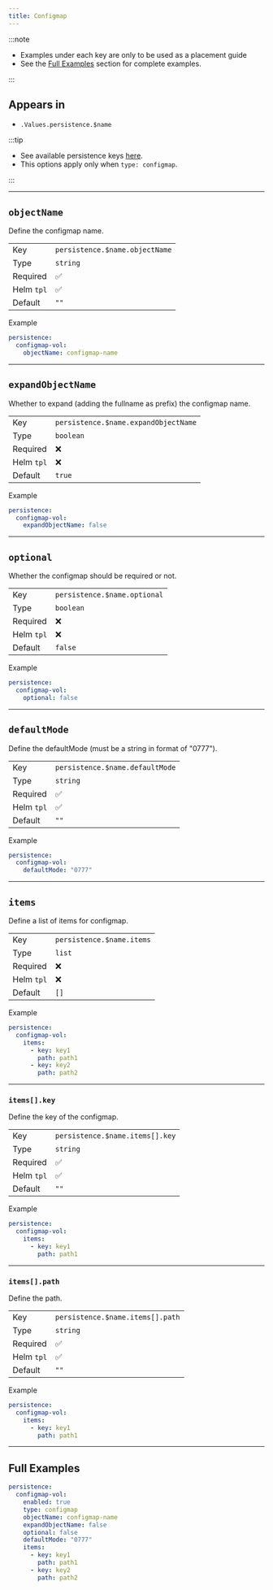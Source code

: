 ```yaml
---
title: Configmap
---
```


:::note

- Examples under each key are only to be used as a placement guide
- See the [Full Examples](#full-examples) section for complete examples.

:::

## Appears in

- `.Values.persistence.$name`

:::tip

- See available persistence keys [here](./index.md).
- This options apply only when `type: configmap`.

:::

---

## `objectName`

Define the configmap name.

|            |                                |
| ---------- | ------------------------------ |
| Key        | `persistence.$name.objectName` |
| Type       | `string`                       |
| Required   | ✅                             |
| Helm `tpl` | ✅                             |
| Default    | `""`                           |

Example

```yaml
persistence:
  configmap-vol:
    objectName: configmap-name
```

---

## `expandObjectName`

Whether to expand (adding the fullname as prefix) the configmap name.

|            |                                      |
| ---------- | ------------------------------------ |
| Key        | `persistence.$name.expandObjectName` |
| Type       | `boolean`                            |
| Required   | ❌                                   |
| Helm `tpl` | ❌                                   |
| Default    | `true`                               |

Example

```yaml
persistence:
  configmap-vol:
    expandObjectName: false
```

---

## `optional`

Whether the configmap should be required or not.

|            |                              |
| ---------- | ---------------------------- |
| Key        | `persistence.$name.optional` |
| Type       | `boolean`                    |
| Required   | ❌                           |
| Helm `tpl` | ❌                           |
| Default    | `false`                      |

Example

```yaml
persistence:
  configmap-vol:
    optional: false
```

---

## `defaultMode`

Define the defaultMode (must be a string in format of "0777").

|            |                                 |
| ---------- | ------------------------------- |
| Key        | `persistence.$name.defaultMode` |
| Type       | `string`                        |
| Required   | ✅                              |
| Helm `tpl` | ✅                              |
| Default    | `""`                            |

Example

```yaml
persistence:
  configmap-vol:
    defaultMode: "0777"
```

---

## `items`

Define a list of items for configmap.

|            |                           |
| ---------- | ------------------------- |
| Key        | `persistence.$name.items` |
| Type       | `list`                    |
| Required   | ❌                        |
| Helm `tpl` | ❌                        |
| Default    | `[]`                      |

Example

```yaml
persistence:
  configmap-vol:
    items:
      - key: key1
        path: path1
      - key: key2
        path: path2
```

---

### `items[].key`

Define the key of the configmap.

|            |                                 |
| ---------- | ------------------------------- |
| Key        | `persistence.$name.items[].key` |
| Type       | `string`                        |
| Required   | ✅                              |
| Helm `tpl` | ✅                              |
| Default    | `""`                            |

Example

```yaml
persistence:
  configmap-vol:
    items:
      - key: key1
        path: path1
```

---

### `items[].path`

Define the path.

|            |                                  |
| ---------- | -------------------------------- |
| Key        | `persistence.$name.items[].path` |
| Type       | `string`                         |
| Required   | ✅                               |
| Helm `tpl` | ✅                               |
| Default    | `""`                             |

Example

```yaml
persistence:
  configmap-vol:
    items:
      - key: key1
        path: path1
```

---

## Full Examples

```yaml
persistence:
  configmap-vol:
    enabled: true
    type: configmap
    objectName: configmap-name
    expandObjectName: false
    optional: false
    defaultMode: "0777"
    items:
      - key: key1
        path: path1
      - key: key2
        path: path2
```
